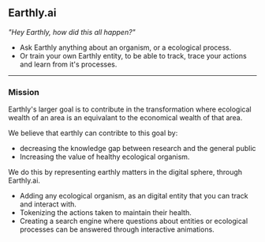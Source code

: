## Earthly.ai

_"Hey Earthly, how did this all happen?"_

- Ask Earthly anything about an organism, or a ecological process.
- Or train your own Earthly entity, to be able to track, trace your actions and learn from it's processes.

---

### Mission
Earthly's larger goal is to contribute in the transformation where ecological wealth of an area is an equivalant to the economical wealth of that area.

We believe that earthly can contribte to this goal by:

- decreasing the knowledge gap between research and the general public
- Increasing the value of healthy ecological organism.
            
We do this by representing earthly matters in the digital sphere, through Earthly.ai.

- Adding any ecological organism, as an digital entity that you can track and interact with.
- Tokenizing the actions taken to maintain their health.
- Creating a search engine where questions about entities or ecological processes can be answered through interactive animations.


    
    


